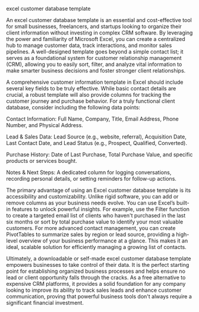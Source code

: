 excel customer database template


An excel customer database template is an essential and cost-effective tool for small businesses, freelancers, and startups looking to organize their client information without investing in complex CRM software. By leveraging the power and familiarity of Microsoft Excel, you can create a centralized hub to manage customer data, track interactions, and monitor sales pipelines. A well-designed template goes beyond a simple contact list; it serves as a foundational system for customer relationship management (CRM), allowing you to easily sort, filter, and analyze vital information to make smarter business decisions and foster stronger client relationships.



A comprehensive customer information template in Excel should include several key fields to be truly effective. While basic contact details are crucial, a robust template will also provide columns for tracking the customer journey and purchase behavior. For a truly functional client database, consider including the following data points:




Contact Information: Full Name, Company, Title, Email Address, Phone Number, and Physical Address.


Lead & Sales Data: Lead Source (e.g., website, referral), Acquisition Date, Last Contact Date, and Lead Status (e.g., Prospect, Qualified, Converted).


Purchase History: Date of Last Purchase, Total Purchase Value, and specific products or services bought.


Notes & Next Steps: A dedicated column for logging conversations, recording personal details, or setting reminders for follow-up actions.





The primary advantage of using an Excel customer database template is its accessibility and customizability. Unlike rigid software, you can add or remove columns as your business needs evolve. You can use Excel’s built-in features to unlock powerful insights. For example, use the Filter function to create a targeted email list of clients who haven't purchased in the last six months or sort by total purchase value to identify your most valuable customers. For more advanced contact management, you can create PivotTables to summarize sales by region or lead source, providing a high-level overview of your business performance at a glance. This makes it an ideal, scalable solution for efficiently managing a growing list of contacts.



Ultimately, a downloadable or self-made excel customer database template empowers businesses to take control of their data. It is the perfect starting point for establishing organized business processes and helps ensure no lead or client opportunity falls through the cracks. As a free alternative to expensive CRM platforms, it provides a solid foundation for any company looking to improve its ability to track sales leads and enhance customer communication, proving that powerful business tools don't always require a significant financial investment.
